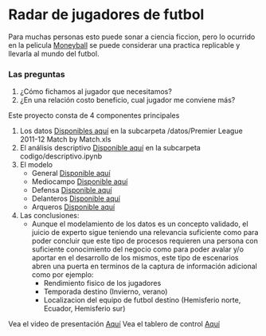 # Radar de jugadores de futbol

Para muchas personas esto puede sonar a ciencia ficcion, pero lo ocurrido en la pelicula [Moneyball](https://www.imdb.com/title/tt1210166/) se puede considerar una practica replicable y llevarla al mundo del futbol.

### Las preguntas
1. ¿Cómo fichamos al jugador que necesitamos?
2. ¿En una relación costo beneficio, cual jugador me conviene más?

Este proyecto consta de 4 componentes principales

1. Los datos [Disponibles aquí](https://github.com/jboca-andes/proyecto-no-sup/blob/15167dbc4d4a8fd49222158e1de25fabd71d40c7/datos/Premier%20League%202011-12%20Match%20by%20Match.xls) en la subcarpeta /datos/Premier League 2011-12 Match by Match.xls
2. El análisis descriptivo [Disponible aquí](https://github.com/jboca-andes/proyecto-no-sup/blob/77c940ea0f60080bf8d16d680695b6e43c9b38af/codigo/descriptivo.ipynb) en la subcarpeta codigo/descriptivo.ipynb
3. El modelo
    - General [Disponible aquí](https://github.com/jboca-andes/proyecto-no-sup/blob/main/codigo/modelamiento.ipynb)
    - Mediocampo [Disponible aquí](https://github.com/jboca-andes/proyecto-no-sup/blob/main/codigo/modelamiento%20mediocampo.ipynb)
    - Defensa [Disponible aquí](https://github.com/jboca-andes/proyecto-no-sup/blob/main/codigo/modelamiento%20defensa.ipynb)
    - Delanteros [Disponible aquí](https://github.com/jboca-andes/proyecto-no-sup/blob/main/codigo/modelamiento%20delanteros.ipynb)
    - Arqueros [Disponible aquí](https://github.com/jboca-andes/proyecto-no-sup/blob/main/codigo/modelamiento%20arquero.ipynb)
4. Las conclusiones:
    - Aunque el modelamiento de los datos es un concepto validado, el juicio de experto sigue teniendo una relevancia suficiente como para poder concluir que este tipo de procesos requieren una persona con suficiente conocimiento del negocio como para poder avalar y/o aportar en el desarrollo de los mismos, este tipo de escenarios abren una puerta en terminos de la captura de información adicional como por ejemplo:
        -  Rendimiento fisico de los jugadores
        -  Temporada destino (Invierno, verano)
        -  Localizacion del equipo de futbol destino (Hemisferio norte, Ecuador, Hemisferio sur)


Vea el video de presentación [Aquí](https://youtu.be/KLXoVq4_yqc)
Vea el tablero de control [Aquí](https://app.powerbi.com/view?r=eyJrIjoiOTA1NDBiYTktM2ZjOC00NTY5LTg1MWMtYjRhNWEyZDIwOWMyIiwidCI6IjVmZmIyOTg2LTQ2MDctNDQwZS1iYjBmLWQyYjlmZmU2NjZlOSIsImMiOjR9)
